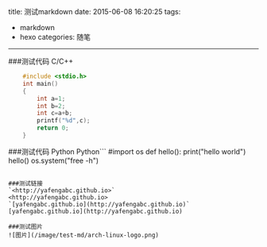 title: 测试markdown
date: 2015-06-08 16:20:25
tags: 
- markdown
- hexo
categories: 随笔
---
###测试代码 C/C++

```C
	#include <stdio.h>
	int main()
	{
		int a=1;
		int b=2;
		int c=a+b;
		printf("%d",c);
		return 0;
	}
```

	
###测试代码 Python
Python```
	#import os
	def hello():
		print("hello world")
	hello()
	os.system("free -h")
```	

###测试链接
`<http://yafengabc.github.io>`  
<http://yafengabc.github.io>  
`[yafengabc.github.io](http://yafengabc.github.io)`  
[yafengabc.github.io](http://yafengabc.github.io)   

###测试图片
![图片](/image/test-md/arch-linux-logo.png)



